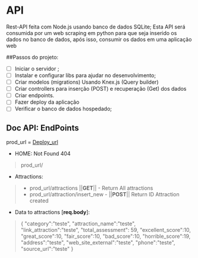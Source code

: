 # API
Rest-API feita com Node.js usando banco de dados SQLite;
Esta API será consumida por um web scraping em python para que seja inserido os dados no banco de dados, após isso, consumir os dados em uma aplicação web


##Passos do projeto:

- [ ] Iniciar o servidor ;
- [ ] Instalar e configurar libs para ajudar no desenvolvimento;
- [ ] Criar modelos (migrations) Usando Knex.js (Query builder)
- [ ] Criar controllers para inserção (POST) e recuperação (Get) dos dados
- [ ] Criar endpoints.
- [ ] Fazer deploy da aplicação
- [ ] Verificar o banco de dados hospedado;

## Doc API: EndPoints

prod_url = [Deploy_url](https://api-simbora.herokuapp.com/)

- HOME: Not Found 404

> prod_url/ 
- Attractions:

> - prod_url/attractions ||__GET__|| - Return All attractions
> - prod_url/attraction/insert_new - ||__POST__|| Return ID Attraction created

- Data to attractions [__req.body__]:
> {
>	"category":"teste",
    "attraction_name":"teste",
    "link_attraction":"teste",
    "total_assessment": 59,
    "excellent_score":10,
    "great_score":10,
    "fair_score":10,
    "bad_score":10,
    "horrible_score":19,
    "address":"teste",
    "web_site_external":"teste",
    "phone":"teste",
    "source_url":"teste"
>}  

